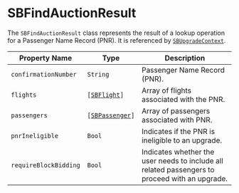 # SBFindAuctionResult

The `SBFindAuctionResult` class represents the result of a lookup operation for a Passenger Name Record (PNR).
It is referenced by [`SBUpgradeContext`](object-model/sbupgradecontext).

| Property Name         | Type                                                   | Description                                                                                    |
|-----------------------|--------------------------------------------------------|------------------------------------------------------------------------------------------------|
| `confirmationNumber`  | `String`                                               | Passenger Name Record (PNR).                                                                   |
| `flights`             | <code>[[SBFlight](object-model/sbflight)]</code>       | Array of flights associated with the PNR.                                                      |
| `passengers`          | <code>[[SBPassenger](object-model/sbpassenger)]</code> | Array of passengers associated with PNR.                                                       |
| `pnrIneligible`       | `Bool`                                                 | Indicates if the PNR is ineligible to an upgrade.                                              |
| `requireBlockBidding` | `Bool`                                                 | Indicates whether the user needs to include all related passengers to proceed with an upgrade. |
